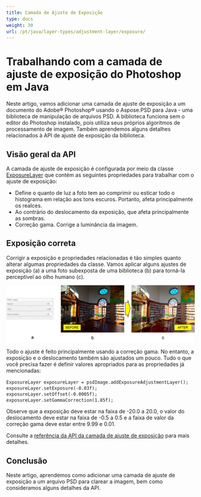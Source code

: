 ```yaml
---
title: Camada de Ajuste de Exposição
type: docs
weight: 30
url: /pt/java/layer-types/adjustment-layer/exposure/
---
```


# Trabalhando com a camada de ajuste de exposição do Photoshop em Java

Neste artigo, vamos adicionar uma camada de ajuste de exposição a um documento do Adobe® Photoshop® usando o Aspose.PSD para Java - uma biblioteca de manipulação de arquivos PSD. A biblioteca funciona sem o editor do Photoshop instalado, pois utiliza seus próprios algoritmos de processamento de imagem. Também aprendemos alguns detalhes relacionados à API de ajuste de exposição da biblioteca.

## Visão geral da API

A camada de ajuste de exposição é configurada por meio da classe [ExposureLayer](https://reference.aspose.com/psd/java/com.aspose.psd.fileformats.psd.layers.adjustmentlayers/exposurelayer) que contém as seguintes propriedades para trabalhar com o ajuste de exposição:

- Define o quanto de luz a foto tem ao comprimir ou esticar todo o histograma em relação aos tons escuros. Portanto, afeta principalmente os realces.
- Ao contrário do deslocamento da exposição, que afeta principalmente as sombras.
- Correção gama. Corrige a luminância da imagem.

## Exposição correta

Corrigir a exposição e propriedades relacionadas é tão simples quanto alterar algumas propriedades da classe. Vamos aplicar alguns ajustes de exposição (a) a uma foto subexposta de uma biblioteca (b) para torná-la perceptível ao olho humano (c).

![Exemplo de Camada de Ajuste de Exposição](exposure-adjustment-layer-figure-1.png)

Todo o ajuste é feito principalmente usando a correção gama. No entanto, a exposição e o deslocamento também são ajustados um pouco. Tudo o que você precisa fazer é definir valores apropriados para as propriedades já mencionadas:

    ExposureLayer exposureLayer = psdImage.addExposureAdjustmentLayer();
    exposureLayer.setExposure(-0.03f);
    exposureLayer.setOffset(-0.0005f);
    exposureLayer.setGammaCorrection(1.85f);

Observe que a exposição deve estar na faixa de -20.0 a 20.0, o valor do deslocamento deve estar na faixa de -0.5 a 0.5 e a faixa de valor da correção gama deve estar entre 9.99 e 0.01.

Consulte a [referência da API da camada de ajuste de exposição](https://reference.aspose.com/psd/java/com.aspose.psd.fileformats.psd.layers.adjustmentlayers/ExposureLayer) para mais detalhes.

## Conclusão

Neste artigo, aprendemos como adicionar uma camada de ajuste de exposição a um arquivo PSD para clarear a imagem, bem como consideramos alguns detalhes da API.
